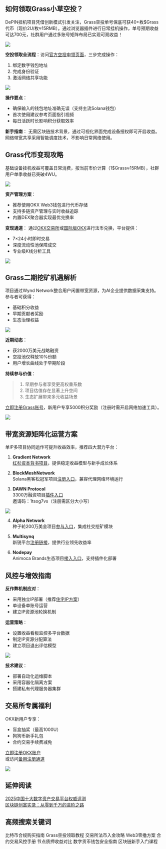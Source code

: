 ## 如何领取Grass小草空投？
DePIN挂机项目凭借创新模式引发关注，Grass空投单号保底可获40+枚$Grass代币（现价2U/枚≈15RMB）。通过浏览器插件进行日常挂机操作，单号预期收益可达700元，社群用户通过多账号矩阵布局已实现可观收益！

![](https://ac63e02.webp.li/depingrass001.png)

**空投领取全流程**：访问[官方空投申领页面](https://grassfoundation.io/claim)，三步完成操作：

1. 绑定数字钱包地址
2. 完成身份验证
3. 激活网络共享功能

![](https://ac63e02.webp.li/depingrass003.jpg)

**操作要点**：
- 确保输入的钱包地址准确无误（支持主流Solana钱包）
- 首次使用建议参考页面指引视频
- 每日活跃时长影响积分获取效率

**新手指南**：
无需区块链技术背景，通过可视化界面完成设备授权即可开启收益。网络带宽共享采用智能调度技术，不影响日常网络使用。

## Grass代币变现攻略
基础设备挂机收益可覆盖日常消费，按当前市价计算（1$Grass≈15RMB），社群用户单季收益已突破4WU。

![](https://ac63e02.webp.li/depingrass004.jpg)

**资产管理方案**：
- 推荐使用OKX Web3钱包进行代币存储
- 支持多链资产管理与实时收益追踪
- 内置DEX聚合器实现最优兑换率

**变现通道**：
通过[OKX交易所](https://www.chouyi.pro/join/18639032)或[国际版OKX](https://www.okx.com/cn/join/18639032)进行法币兑换，平台提供：
- 7×24小时即时交易
- 深度流动性池保障成交
- 专业级K线分析工具

![](https://ac63e02.webp.li/depingrass005.png)

## Grass二期挖矿机遇解析
项目通过Wynd Network整合用户闲置带宽资源，为AI企业提供数据采集支持。参与者可获得：
- 基础积分收益
- 早期贡献者奖励
- 生态治理权益

![](https://ac63e02.webp.li/depingrass006.png)

**近期动态**：
- 获2000万美元战略融资
- 空投池仅释放10%份额
- 用户增长曲线处于早期阶段

**持续参与价值**：
> 1. 早期参与者享受更高权重系数
> 2. 项目估值存在显著上升空间
> 3. 生态扩展带来多元收益场景

[立即注册Grass账号](https://app.getgrass.io/register/?referralCode=LJhetvCEXgT1wJW)，新用户专享5000积分奖励（注册时需开启网络加速工具）。

![](https://ac63e02.webp.li/depingrass007.jpg)

## 带宽资源矩阵化运营方案
单IP多项目协同运作可提升收益效率，推荐四大潜力平台：

1. **Gradient Network**  
[红杉资本背书项目](https://app.gradient.network/signup?code=FF5A2W)，提供稳定收益模型与新手成长体系

2. **BlockMeshNetwork**  
Solana黑客松冠军项目[注册入口](https://app.blockmesh.xyz/register?invite_code=bot)，兼容代理网络环境运行

3. **DAWN Protocol**  
3300万融资项目[插件入口](https://chromewebstore.google.com/detail/dawn-validator-chrome-ext/fpdkjdnhkakefebpekbdhillbhonfjjp?authuser=0&hl=en&pli=1)  
邀请码：1tsog7vs（注册需区分大小写）

![](https://ac63e02.webp.li/depingrass008.jpg)

4. **Alpha Network**  
种子轮200万美金项目[参与入口](https://alphaos.net/point?invite=0FPTPN)，集成社交挖矿模块

5. **Multisynq**  
新锐平台[注册链接](https://multisynq.io/auth?referral=7a978b448b1ce7cd)，提供行业领先收益率

6. **Nodepay**  
Animoca Brands生态项目[接入入口](https://app.nodepay.ai/register?ref=TWBAaQd8Iy4q6DJ)，支持插件化部署

## 风控与增效指南
**反作弊机制应对**：
- 采用独立IP部署（推荐[住宅IP方案](https://shuziren.github.io/ssrvps/)）
- 单设备单账号运营
- 建立IP资源池轮换机制

**运营策略**：
- 设置收益看板监控多平台数据
- 制定IP资源分配算法
- 建立项目退出评估模型

![](https://ac63e02.webp.li/depingrass009.jpg)

**技术建议**：
- 部署自动化运维脚本
- 采用容器化隔离方案
- 搭建私有代理服务器集群

## 交易所专属福利
OKX新用户专享：
- 盲盒抽奖（最高1000U）
- 狗狗币新手礼包
- 合约交易手续费减免

[立即注册OKX账户](https://www.okx.com/zh-hans/join/74873351)  
或访问[备用注册通道](https://www.chouyi.world/zh-hans/join/18639032)

[![](https://fe095ec.webp.li/top-10-exchanges-001.jpg)](https://www.chouyi.world/zh-hans/join/18639032)

## 延伸阅读
[2025中国十大数字资产交易平台权威评测](https://btc8848.com/top-10-exchanges/)  
[区块链创富实录：从零到千万的进阶之路](https://heiyetouzi.xyz/biquanstory001/)

## 高频搜索关键词
比特币合规购买指南 Grass空投领取教程 交易所法币入金攻略 Web3零撸方案 合约交易风控手册 节点质押收益对比 数字货币钱包安全指南 区块链新手入门课程